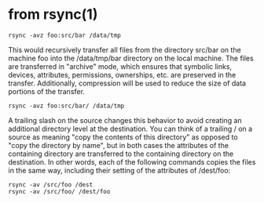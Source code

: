 from rsync(1)
=============

    rsync -avz foo:src/bar /data/tmp

This would recursively transfer all files from the directory src/bar
on the machine foo into the /data/tmp/bar directory on the local
machine. The files are transferred in "archive" mode, which ensures
that symbolic links, devices, attributes, permissions, ownerships,
etc. are preserved in the transfer. Additionally, compression will be
used to reduce the size of data portions of the transfer.

    rsync -avz foo:src/bar/ /data/tmp

A trailing slash on the source changes this behavior to avoid creating
an additional directory level at the destination. You can think of a
trailing / on a source as meaning "copy the contents of this
directory" as opposed to "copy the directory by name", but in both
cases the attributes of the containing directory are transferred to
the containing directory on the destination. In other words, each of
the following commands copies the files in the same way, including
their setting of the attributes of /dest/foo:

    rsync -av /src/foo /dest
    rsync -av /src/foo/ /dest/foo
